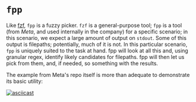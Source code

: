 # `fpp`

Like [fzf](fzf.md), `fpp` is a fuzzy picker. `fzf` is a general-purpose tool; `fpp` is a tool (from *Meta*, and used internally in the company) for a specific scenario; in this scenario, we expect a large amount of output on `stdout`. Some of this output is filepaths; potentially, much of it is not. In this particular scenario, `fpp` is uniquely suited to the task at hand. fpp will look at all this and, using granular regex, identify likely candidates for filepaths. fpp will then let us pick from them, and, if needed, so something with the results.

The example from Meta's repo itself is more than adequate to demonstrate its basic utility:

[![asciicast](https://asciinema.org/a/19519.svg)](https://asciinema.org/a/19519)